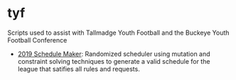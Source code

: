 # tyf

Scripts used to assist with Tallmadge Youth Football and the Buckeye Youth Football Conference

* [2019 Schedule Maker](schedule.py): Randomized scheduler using mutation and constraint solving techniques to generate a valid schedule for the league that satifies all rules and requests.
